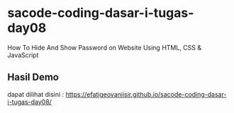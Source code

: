 # sacode-coding-dasar-i-tugas-day08
How To Hide And Show Password on Website Using HTML, CSS &amp; JavaScript

## Hasil Demo 

dapat dilihat disini : https://efatigeovaniisir.github.io/sacode-coding-dasar-i-tugas-day08/
